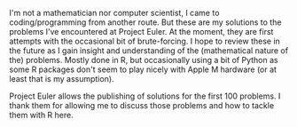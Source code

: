 I'm not a mathematician nor computer scientist, I came to coding/programming from another route. 
But these are my solutions to the problems I've encountered at Project Euler. At the moment, they are first attempts with the occasional bit of brute-forcing. 
I hope to review these in the future as I gain insight and understanding of the (mathematical nature of the) problems.
Mostly done in R, but occasionally using a bit of Python as some R packages don't seem to play nicely with Apple M hardware (or at least that is my assumption).

Project Euler allows the publishing of solutions for the first 100 problems. I thank them for allowing me to discuss those problems and how to tackle them with R here.
